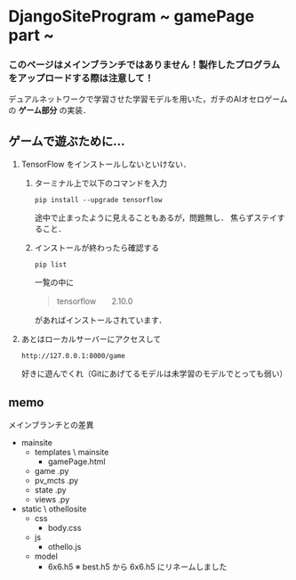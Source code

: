 # DjangoSiteProgram ~ gamePage part ~
### このページはメインブランチではありません！製作したプログラムをアップロードする際は注意して！

デュアルネットワークで学習させた学習モデルを用いた，ガチのAIオセロゲームの **ゲーム部分** の実装．

## ゲームで遊ぶために...
1. TensorFlow をインストールしないといけない．
    1. ターミナル上で以下のコマンドを入力
        ~~~
        pip install --upgrade tensorflow
        ~~~

        途中で止まったように見えることもあるが，問題無し．
        焦らずステイすること．

    1.  インストールが終わったら確認する
        ~~~
        pip list
        ~~~

        一覧の中に
        > tensorflow　　2.10.0

        があればインストールされています．

1. あとはローカルサーバーにアクセスして
    ~~~
    http://127.0.0.1:8000/game
    ~~~
    好きに遊んでくれ（Gitにあげてるモデルは未学習のモデルでとっても弱い）


## memo
メインブランチとの差異
- mainsite
    - templates \ mainsite
        - gamePage.html
    - game .py
    - pv_mcts .py
    - state .py
    - views .py
- static \ othellosite
    - css
        - body.css
    - js
        - othello.js
    - model
        - 6x6.h5 ※ best.h5 から 6x6.h5 にリネームしました
